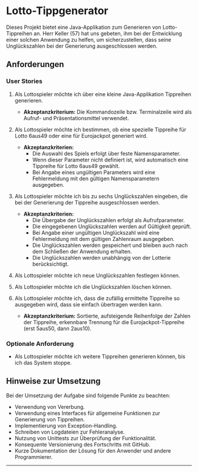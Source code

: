 # Lotto-Tippgenerator

Dieses Projekt bietet eine Java-Applikation zum Generieren von Lotto-Tippreihen an. Herr Keller (57) hat uns gebeten, ihm bei der Entwicklung einer solchen Anwendung zu helfen, um sicherzustellen, dass seine Unglückszahlen bei der Generierung ausgeschlossen werden.

## Anforderungen

### User Stories

1. Als Lottospieler möchte ich über eine kleine Java-Applikation Tippreihen generieren.
    - **Akzeptanzkriterium:** Die Kommandozeile bzw. Terminalzeile wird als Aufruf- und Präsentationsmittel verwendet.

2. Als Lottospieler möchte ich bestimmen, ob eine spezielle Tippreihe für Lotto 6aus49 oder eine für Eurojackpot generiert wird.
    - **Akzeptanzkriterien:**
        - Die Auswahl des Spiels erfolgt über feste Namensparameter.
        - Wenn dieser Parameter nicht definiert ist, wird automatisch eine Tippreihe für Lotto 6aus49 gewählt.
        - Bei Angabe eines ungültigen Parameters wird eine Fehlermeldung mit den gültigen Namensparametern ausgegeben.

3. Als Lottospieler möchte ich bis zu sechs Unglückszahlen eingeben, die bei der Generierung der Tippreihe ausgeschlossen werden.
    - **Akzeptanzkriterien:**
        - Die Übergabe der Unglückszahlen erfolgt als Aufrufparameter.
        - Die eingegebenen Unglückszahlen werden auf Gültigkeit geprüft.
        - Bei Angabe einer ungültigen Unglückszahl wird eine Fehlermeldung mit dem gültigen Zahlenraum ausgegeben.
        - Die Unglückszahlen werden gespeichert und bleiben auch nach dem Schließen der Anwendung erhalten.
        - Die Unglückszahlen werden unabhängig von der Lotterie berücksichtigt.

4. Als Lottospieler möchte ich neue Unglückszahlen festlegen können.
5. Als Lottospieler möchte ich die Unglückszahlen löschen können.
6. Als Lottospieler möchte ich, dass die zufällig ermittelte Tippreihe so ausgegeben wird, dass sie einfach übertragen werden kann.
    - **Akzeptanzkriterium:** Sortierte, aufsteigende Reihenfolge der Zahlen der Tippreihe, erkennbare Trennung für die Eurojackpot-Tippreihe (erst 5aus50, dann 2aus10).

### Optionale Anforderung

- Als Lottospieler möchte ich weitere Tippreihen generieren können, bis ich das System stoppe.

## Hinweise zur Umsetzung

Bei der Umsetzung der Aufgabe sind folgende Punkte zu beachten:

- Verwendung von Vererbung.
- Verwendung eines Interfaces für allgemeine Funktionen zur Generierung von Tippreihen.
- Implementierung von Exception-Handling.
- Schreiben von Logdateien zur Fehleranalyse.
- Nutzung von Unittests zur Überprüfung der Funktionalität.
- Konsequente Versionierung des Fortschritts mit GitHub.
- Kurze Dokumentation der Lösung für den Anwender und andere Programmierer.

---
